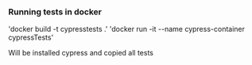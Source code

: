 ### Running tests in docker

'docker build -t cypresstests .'
'docker run -it --name cypress-container cypressTests'

Will be installed cypress and copied all tests